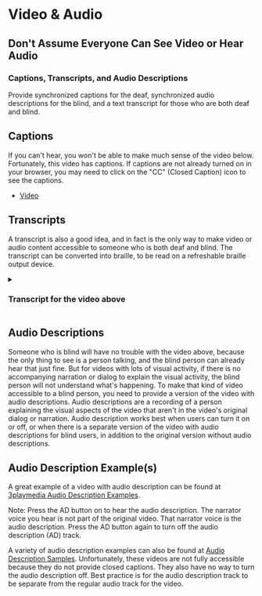 # Video & Audio

## Don't Assume Everyone Can See Video or Hear Audio

### Captions, Transcripts, and Audio Descriptions
Provide synchronized captions for the deaf, synchronized audio descriptions for the blind, and a text transcript for those who are both deaf and blind.

## Captions

If you can't hear, you won't be able to make much sense of the video below. Fortunately, this video has captions. If captions are not already turned on in your browser, you may need to click on the "CC" (Closed Caption) icon to see the captions.

- [Video](https://www.youtube.com/watch?v=SzRy2RcbudY)

## Transcripts

A transcript is also a good idea, and in fact is the only way to make video or audio content accessible to someone who is both deaf and blind. The transcript can be converted into braille, to be read on a refreshable braille output device.

<details>
  <summary><h3>Transcript for the video above</h3></summary>
Accessibility stories brought to you by Deque.

My name is Corbb, and this is my Accessibility Story. I just graduated from the George Washington University, and while I was there, I found myself the last few semesters wanting to use more screen readers or use more braille. And a lot of the resources that colleges and professors are using are not currently accessible. I would have to spend—as a blind student, I would spend $150.00 on a textbook, on a paper textbook, that I couldn't use. We would have to spend time making that book accessible.

I am sometimes frustrated that I have to be less efficient. I can still use Facebook by zooming, for example. But I'm not able to use it as efficiently as I would like to. I find myself getting headaches in the afternoon because I've had to struggle to see things. I find myself working harder to do the most routine task of data entry rather than saving that extra brain power for tasks like strategic thinking and directing a vision or a mission of a company that we're working with.

Oak Consulting Groups mostly works with nonprofits and small companies in their internal and external communications. Having an accessible Internet has been crucial for the work that we are able to do for our clients.

So much of market research is so much more accessible now because everything is one search engine away, and because I rely heavily on newspapers not just in my local area, but where my clients are located and national papers, having services like NFB Newsline that allow me to access newspapers in a way that a sighted person would. Just being able to flip through a paper very quickly and very easily, and being able to use those websites to go through the archives has really made a difference.

Web accessibility literally saved my back. I was so used to using my vision that I would zoom the computer screen and lean in to the point that I was staring at my computer all throughout college with a hunched back, and a few years ago, would have probably been sitting like this. But because I've been able to use braille and use the speech output from my computer through accessible websites and accessible computer programs, I can sit up straight, which is great to be able to do that in a meeting and look confident. It's also great because it saves me some chiropractic bills when I'm able to just sit up and do my work and not focus on seeing my work, but focus on thinking and doing the work that needs to be done.

When a blind person is deciding "do I go into an exciting and fun and flexible world of starting my own business," my advice is, go for it.
</details>

## Audio Descriptions
Someone who is blind will have no trouble with the video above, because the only thing to see is a person talking, and the blind person can already hear that just fine. But for videos with lots of visual activity, if there is no accompanying narration or dialog to explain the visual activity, the blind person will not understand what's happening. To make that kind of video accessible to a blind person, you need to provide a version of the video with audio descriptions. Audio descriptions are a recording of a person explaining the visual aspects of the video that aren't in the video's original dialog or narration. Audio description works best when users can turn it on or off, or when there is a separate version of the video with audio descriptions for blind users, in addition to the original version without audio descriptions.

## Audio Description Example(s)

A great example of a video with audio description can be found at [3playmedia Audio Description Examples](https://www.3playmedia.com/learn/how-to-guides/audio-description-how-to-guides/audio-description-examples/).

Note: Press the AD button on to hear the audio description. The narrator voice you hear is not part of the original video. That narrator voice is the audio description. Press the AD button again to turn off the audio description (AD) track.

A variety of audio description examples can also be found at [Audio Description Samples](https://audiodescribe.com/samples/). Unfortunately, these videos are not fully accessible because they do not provide closed captions. They also have no way to turn the audio description off. Best practice is for the audio description track to be separate from the regular audio track for the video.